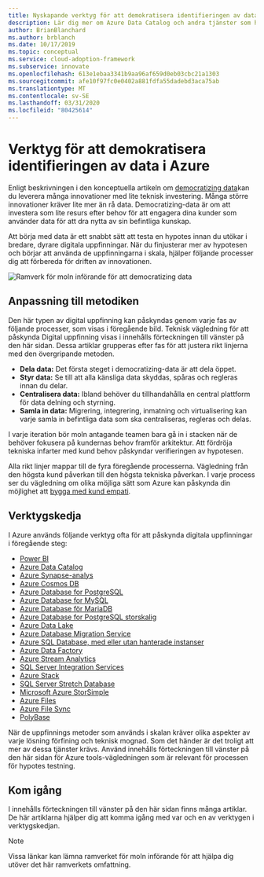 ```yaml
---
title: Nyskapande verktyg för att demokratisera identifieringen av data
description: Lär dig mer om Azure Data Catalog och andra tjänster som hjälper dig att snabbt testa en hypotes innan du utökar till bredare, mer dyra digitala uppfinningar.
author: BrianBlanchard
ms.author: brblanch
ms.date: 10/17/2019
ms.topic: conceptual
ms.service: cloud-adoption-framework
ms.subservice: innovate
ms.openlocfilehash: 613e1ebaa3341b9aa96af659d0eb03cbc21a1303
ms.sourcegitcommit: afe10f97fc0e0402a881fdfa55dadebd3aca75ab
ms.translationtype: MT
ms.contentlocale: sv-SE
ms.lasthandoff: 03/31/2020
ms.locfileid: "80425614"
---
```

# <a name="tools-to-democratize-data-in-azure"></a>Verktyg för att demokratisera identifieringen av data i Azure

Enligt beskrivningen i den konceptuella artikeln om [democratizing data](../considerations/data.md)kan du leverera många innovationer med lite teknisk investering. Många större innovationer kräver lite mer än rå data. Democratizing-data är om att investera som lite resurs efter behov för att engagera dina kunder som använder data för att dra nytta av sin befintliga kunskap.

Att börja med data är ett snabbt sätt att testa en hypotes innan du utökar i bredare, dyrare digitala uppfinningar. När du finjusterar mer av hypotesen och börjar att använda de uppfinningarna i skala, hjälper följande processer dig att förbereda för driften av innovationen.

![Ramverk för moln införande för att democratizing data](../../_images/innovate/democratize-data.png)

## <a name="alignment-to-the-methodology"></a>Anpassning till metodiken

Den här typen av digital uppfinning kan påskyndas genom varje fas av följande processer, som visas i föregående bild. Teknisk vägledning för att påskynda Digital uppfinning visas i innehålls förteckningen till vänster på den här sidan. Dessa artiklar grupperas efter fas för att justera rikt linjerna med den övergripande metoden.

- **Dela data:** Det första steget i democratizing-data är att dela öppet.
- **Styr data:** Se till att alla känsliga data skyddas, spåras och regleras innan du delar.
- **Centralisera data:** Ibland behöver du tillhandahålla en central plattform för data delning och styrning.
- **Samla in data:** Migrering, integrering, inmatning och virtualisering kan varje samla in befintliga data som ska centraliseras, regleras och delas.

I varje iteration bör moln antagande teamen bara gå in i stacken när de behöver fokusera på kundernas behov framför arkitektur. Att fördröja tekniska infarter med kund behov påskyndar verifieringen av hypotesen.

Alla rikt linjer mappar till de fyra föregående processerna. Vägledning från den högsta kund påverkan till den högsta tekniska påverkan. I varje process ser du vägledning om olika möjliga sätt som Azure kan påskynda din möjlighet att [bygga med kund empati](../considerations/build.md).

## <a name="toolchain"></a>Verktygskedja

I Azure används följande verktyg ofta för att påskynda digitala uppfinningar i föregående steg:

- [Power BI](https://docs.microsoft.com/power-bi)
- [Azure Data Catalog](https://docs.microsoft.com/azure/data-catalog)
- [Azure Synapse-analys](https://docs.microsoft.com/azure/synapse-analytics)
- [Azure Cosmos DB](https://docs.microsoft.com/azure/cosmos-db)
- [Azure Database for PostgreSQL](https://docs.microsoft.com/azure/postgresql)
- [Azure Database for MySQL](https://docs.microsoft.com/azure/mysql)
- [Azure Database för MariaDB](https://docs.microsoft.com/azure/mariadb)
- [Azure Database for PostgreSQL storskalig](https://docs.microsoft.com/azure/postgresql/concepts-hyperscale-nodes)
- [Azure Data Lake](https://docs.microsoft.com/azure/storage/blobs/data-lake-storage-introduction)
- [Azure Database Migration Service](https://docs.microsoft.com/azure/dms)
- [Azure SQL Database, med eller utan hanterade instanser](https://docs.microsoft.com/azure/sql-database)
- [Azure Data Factory](https://docs.microsoft.com/azure/data-factory)
- [Azure Stream Analytics](https://docs.microsoft.com/azure/stream-analytics)
- [SQL Server Integration Services](https://docs.microsoft.com/sql/integration-services)
- [Azure Stack](https://docs.microsoft.com/azure-stack)
- [SQL Server Stretch Database](https://docs.microsoft.com/sql/sql-server/stretch-database)
- [Microsoft Azure StorSimple](https://docs.microsoft.com/azure/storsimple)
- [Azure Files](https://docs.microsoft.com/azure/storage/files)
- [Azure File Sync](https://docs.microsoft.com/azure/storage/files/storage-sync-files-planning)
- [PolyBase](https://docs.microsoft.com/sql/relational-databases/polybase)

När de uppfinnings metoder som används i skalan kräver olika aspekter av varje lösning förfining och teknisk mognad. Som det händer är det troligt att mer av dessa tjänster krävs. Använd innehålls förteckningen till vänster på den här sidan för Azure tools-vägledningen som är relevant för processen för hypotes testning.

## <a name="get-started"></a>Kom igång

I innehålls förteckningen till vänster på den här sidan finns många artiklar. De här artiklarna hjälper dig att komma igång med var och en av verktygen i verktygskedjan.

> [!NOTE]
> Vissa länkar kan lämna ramverket för moln införande för att hjälpa dig utöver det här ramverkets omfattning.
